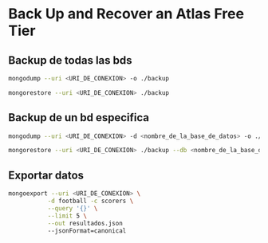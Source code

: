 # Back Up and Recover an Atlas Free Tier

## Backup de todas las bds
```sh
mongodump --uri <URI_DE_CONEXION> -o ./backup

mongorestore --uri <URI_DE_CONEXION> ./backup
```


## Backup de un bd especifica
```sh
mongodump --uri <URI_DE_CONEXION> -d <nombre_de_la_base_de_datos> -o ./backup

mongorestore --uri <URI_DE_CONEXION> ./backup --db <nombre_de_la_base_datos>
```

## Exportar datos
```sh
mongoexport --uri <URI_DE_CONEXION> \
           -d football -c scorers \
           --query '{}' \
           --limit 5 \
           --out resultados.json
           --jsonFormat=canonical
```